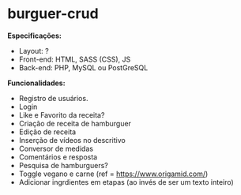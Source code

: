 # burguer-crud

**Especificações:**

- Layout: ?
- Front-end: HTML, SASS (CSS), JS
- Back-end: PHP, MySQL ou PostGreSQL

**Funcionalidades:**

- Registro de usuários.
- Login
- Like e Favorito da receita?
- Criação de receita de hamburguer
- Edição de receita
- Inserção de vídeos no descritivo
- Conversor de medidas
- Comentários e resposta
- Pesquisa de hamburguers?
- Toggle vegano e carne (ref = https://www.origamid.com/)
- Adicionar ingrdientes em etapas (ao invés de ser um texto inteiro)
